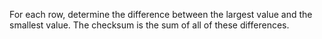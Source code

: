 For each row, determine the difference between the largest value and the smallest value.
The checksum is the sum of all of these differences.


